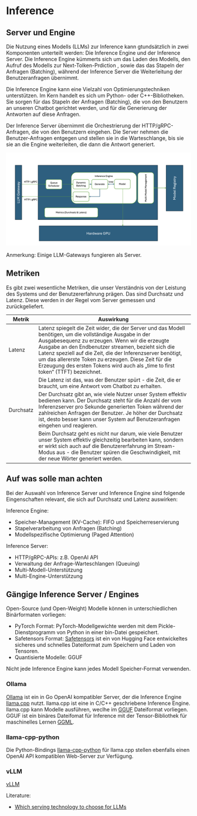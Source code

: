 # Inference

## Server und Engine

Die Nutzung eines Modells (LLMs) zur Inference kann gtundsätzlich in zwei Komponenten unterteilt werden: Die Inference Engine und der Inference Server. Die Inference Engine kümmerts sich um das Laden des Modells, den Aufruf des Modells zur Next-Tolken-Prdiction , sowie das das Stapeln der Anfragen (Batching), während der Inference Server die Weiterleitung der Benutzeranfragen übernimmt.

Die Inference Engine kann eine Vielzahl von Optimierungstechniken unterstützen. Im Kern handelt es sich um Python- oder C++-Bibliotheken. Sie sorgen für das Stapeln der Anfragen (Batching), die von den Benutzern an unseren Chatbot gerichtet werden, und für die Generierung der Antworten auf diese Anfragen.

Der Inference Server übernimmt die Orchestrierung der HTTP/gRPC-Anfragen, die von den Benutzern eingehen. Die Server nehmen die Benutzer-Anfragen entgegen und stellen sie in die Warteschlange, bis sie sie an die Engine weiterleiten, die dann die Antwort generiert.

![image](inference.png)

Anmerkung: Einige LLM-Gateways fungieren als Server.

## Metriken

Es gibt zwei wesentliche Metriken, die unser Verständnis von der Leistung des Systems und der Benutzererfahrung prägen. Das sind Durchsatz und Latenz. Diese werden in der Regel vom Server gemessen und zurückgeliefert.

|Metrik|Auswirkung|
|---------|--------|
|Latenz| Latenz spiegelt die Zeit wider, die der Server und das Modell benötigen, um die vollständige Ausgabe in der Ausgabesequenz zu erzeugen. Wenn wir die erzeugte Ausgabe an den Endbenutzer streamen, bezieht sich die Latenz speziell auf die Zeit, die der Inferenzserver benötigt, um das allererste Token zu erzeugen. Diese Zeit für die Erzeugung des ersten Tokens wird auch als „time to first token“ (TTFT) bezeichnet. |
||Die Latenz ist das, was der Benutzer spürt - die Zeit, die er braucht, um eine Antwort vom Chatbot zu erhalten.|
|Durchsatz|Der Durchsatz gibt an, wie viele Nutzer unser System effektiv bedienen kann. Der Durchsatz steht für die Anzahl der vom Inferenzserver pro Sekunde generierten Token während der zahlreichen Anfragen der Benutzer. Je höher der Durchsatz ist, desto besser kann unser System auf Benutzeranfragen eingehen und reagieren.|
||Beim Durchsatz geht es nicht nur darum, wie viele Benutzer unser System effektiv gleichzeitig bearbeiten kann, sondern er wirkt sich auch auf die Benutzererfahrung im Stream-Modus aus - die Benutzer spüren die Geschwindigkeit, mit der neue Wörter generiert werden.|

## Auf was solle man achten

Bei der Auswahl von Inference Server und Inference Engine sind folgende Eingenschaften relevant, die sich auf Durchsatz und Latenz auswirken:

Inference Engine:

- Speicher-Management (KV-Cache): FIFO und Speicherreservierung 
- Stapelverarbeitung von Anfragen (Batching)
- Modellspezifische Optimierung (Paged Attention)

Inference Server:

- HTTP/gRPC-APIs: z.B. OpenAI API
- Verwaltung der Anfrage-Warteschlangen (Queuing)
- Multi-Modell-Unterstützung
- Multi-Engine-Unterstützung

## Gängige Inference Server / Engines

Open-Source (und Open-Weight) Modelle können in unterschiedlichen Binärformaten vorliegen:

- PyTorch Format: PyTorch-Modellgewichte werden mit dem Pickle-Dienstprogramm von Python in einer bin-Datei gespeichert.
- Safetensors Format: [Safetensors](https://github.com/huggingface/safetensors) ist ein von Hugging Face entwickeltes sicheres und schnelles Dateiformat zum Speichern und Laden von Tensoren.
- Quantisierte Modelle: GGUF

Nicht jede Inference Engine kann jedes Modell Speicher-Format verwenden.

### Ollama

[Ollama](https://ollama.com) ist ein in Go OpenAI kompatibler Server, der die Inference Engine [llama.cpp](https://github.com/ggerganov/llama.cpp) nutzt. llama.cpp ist eine in C/C++ geschriebene Inference Engine. llama.cpp kann Modelle ausführen, weclhe im [GGUF](https://github.com/ggml-org/ggml/blob/master/docs/gguf.md) Dateiformat vorliegen. GGUF ist ein binäres Dateifomat für Inference mit der Tensor-Bibliothek für maschinelles Lernen [GGML](https://github.com/ggml-org/ggml).

### llama-cpp-python

Die Python-Bindings [llama-cpp-python](https://llama-cpp-python.readthedocs.io) für llama.cpp stellen ebenfalls einen  OpenAI API kompatiblen Web-Server zur Verfügung.

### vLLM

[vLLM](https://docs.vllm.ai/en/latest/)

Literature:

- [Which serving technology to choose for LLMs](https://pages.run.ai/hubfs/PDFs/Serving-Large-Language-Models-Run-ai-Benchmarking-Study.pdf)
